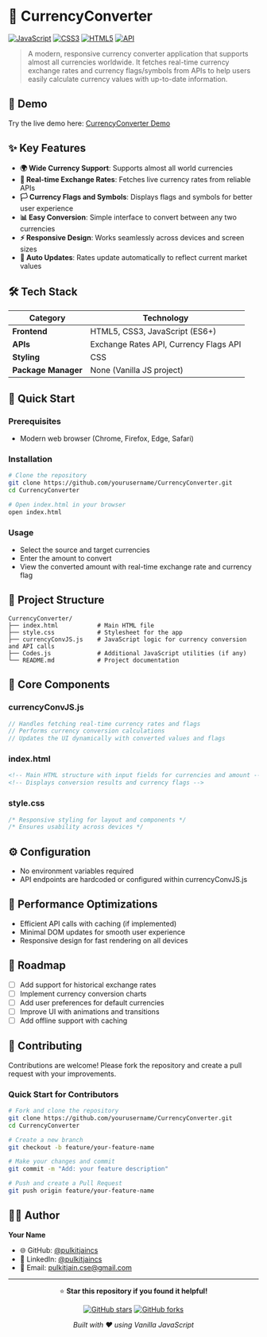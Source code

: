 # 💱 CurrencyConverter

[![JavaScript](https://img.shields.io/badge/JavaScript-ES6+-F7DF1E?style=for-the-badge&logo=javascript&logoColor=black)](https://developer.mozilla.org/en-US/docs/Web/JavaScript)
[![CSS3](https://img.shields.io/badge/CSS3-3A99D8?style=for-the-badge&logo=css3&logoColor=white)](https://developer.mozilla.org/en-US/docs/Web/CSS)
[![HTML5](https://img.shields.io/badge/HTML5-E34F26?style=for-the-badge&logo=html5&logoColor=white)](https://developer.mozilla.org/en-US/docs/Web/HTML)
[![API](https://img.shields.io/badge/API-ExchangeRates%20%26%20Flags-4AB197?style=for-the-badge)](https://exchangeratesapi.io/)

> A modern, responsive currency converter application that supports almost all currencies worldwide. It fetches real-time currency exchange rates and currency flags/symbols from APIs to help users easily calculate currency values with up-to-date information.

## 🚀 Demo

Try the live demo here: [CurrencyConverter Demo](https://pulkitjaincs.github.io/CurrencyConverter)

## ✨ Key Features

- **🌍 Wide Currency Support**: Supports almost all world currencies
- **🔄 Real-time Exchange Rates**: Fetches live currency rates from reliable APIs
- **🏳️ Currency Flags and Symbols**: Displays flags and symbols for better user experience
- **📊 Easy Conversion**: Simple interface to convert between any two currencies
- **⚡ Responsive Design**: Works seamlessly across devices and screen sizes
- **🔄 Auto Updates**: Rates update automatically to reflect current market values

## 🛠️ Tech Stack

| Category           | Technology                          |
|--------------------|-----------------------------------|
| **Frontend**       | HTML5, CSS3, JavaScript (ES6+)    |
| **APIs**           | Exchange Rates API, Currency Flags API |
| **Styling**        | CSS                              |
| **Package Manager**| None (Vanilla JS project)          |

## 🚀 Quick Start

### Prerequisites
- Modern web browser (Chrome, Firefox, Edge, Safari)

### Installation

```bash
# Clone the repository
git clone https://github.com/yourusername/CurrencyConverter.git
cd CurrencyConverter

# Open index.html in your browser
open index.html
```

### Usage

- Select the source and target currencies
- Enter the amount to convert
- View the converted amount with real-time exchange rate and currency flag

## 📁 Project Structure

```
CurrencyConverter/
├── index.html           # Main HTML file
├── style.css            # Stylesheet for the app
├── currencyConvJS.js    # JavaScript logic for currency conversion and API calls
├── Codes.js             # Additional JavaScript utilities (if any)
└── README.md            # Project documentation
```

## 🎯 Core Components

### currencyConvJS.js
```javascript
// Handles fetching real-time currency rates and flags
// Performs currency conversion calculations
// Updates the UI dynamically with converted values and flags
```

### index.html
```html
<!-- Main HTML structure with input fields for currencies and amount -->
<!-- Displays conversion results and currency flags -->
```

### style.css
```css
/* Responsive styling for layout and components */
/* Ensures usability across devices */
```

## ⚙️ Configuration

- No environment variables required
- API endpoints are hardcoded or configured within currencyConvJS.js

## 🌟 Performance Optimizations

- Efficient API calls with caching (if implemented)
- Minimal DOM updates for smooth user experience
- Responsive design for fast rendering on all devices

## 🔮 Roadmap

- [ ] Add support for historical exchange rates
- [ ] Implement currency conversion charts
- [ ] Add user preferences for default currencies
- [ ] Improve UI with animations and transitions
- [ ] Add offline support with caching

## 🤝 Contributing

Contributions are welcome! Please fork the repository and create a pull request with your improvements.

### Quick Start for Contributors
```bash
# Fork and clone the repository
git clone https://github.com/yourusername/CurrencyConverter.git
cd CurrencyConverter

# Create a new branch
git checkout -b feature/your-feature-name

# Make your changes and commit
git commit -m "Add: your feature description"

# Push and create a Pull Request
git push origin feature/your-feature-name
```


## 👨‍💻 Author

**Your Name**  
- 🌐 GitHub: [@pulkitjaincs](https://github.com/pulkitjaincs)  
- 💼 LinkedIn: [@pulkitjaincs](https://linkedin.com/in/pulkitjaincs)  
- 📧 Email:  pulkitjain.cse@gmail.com

---

<div align="center">

⭐ **Star this repository if you found it helpful!**

[![GitHub stars](https://img.shields.io/github/stars/pulkitjaincs/CurrencyConverter?style=social)](https://github.com/pulkitjaincs/CurrencyConverter/stargazers)
[![GitHub forks](https://img.shields.io/github/forks/pulkitjaincs/CurrencyConverter?style=social)](https://github.com/pulkitjaincs/CurrencyConverter/network/members)

*Built with ❤️ using Vanilla JavaScript*

</div>
